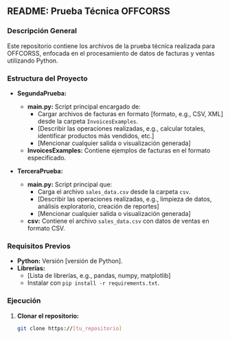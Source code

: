 ## README: Prueba Técnica OFFCORSS

### Descripción General

Este repositorio contiene los archivos de la prueba técnica realizada para OFFCORSS, enfocada en el procesamiento de datos de facturas y ventas utilizando Python.

### Estructura del Proyecto

* **SegundaPrueba:**
  * **main.py:** Script principal encargado de:
    * Cargar archivos de facturas en formato [formato, e.g., CSV, XML] desde la carpeta `InvoicesExamples`.
    * [Describir las operaciones realizadas, e.g., calcular totales, identificar productos más vendidos, etc.]
    * [Mencionar cualquier salida o visualización generada]
  * **InvoicesExamples:** Contiene ejemplos de facturas en el formato especificado.

* **TerceraPrueba:**
  * **main.py:** Script principal que:
    * Carga el archivo `sales_data.csv` desde la carpeta `csv`.
    * [Describir las operaciones realizadas, e.g., limpieza de datos, análisis exploratorio, creación de reportes]
    * [Mencionar cualquier salida o visualización generada]
  * **csv:** Contiene el archivo `sales_data.csv` con datos de ventas en formato CSV.

### Requisitos Previos

* **Python:** Versión [versión de Python].
* **Librerías:**
  * [Lista de librerías, e.g., pandas, numpy, matplotlib]
  * Instalar con `pip install -r requirements.txt`.

### Ejecución

1. **Clonar el repositorio:**
   ```bash
   git clone https://[tu_repositorio]
